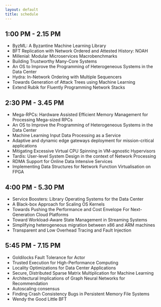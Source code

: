 ```yaml
---
layout: default
title: schedule
---
```


## 1:00 PM - 2.15 PM 

- ByzML: A Byzantine Machine Learning Library
- BFT Replication with Network Ordered and Attested History: NOAH        
- Millenial: Modular Microservices Macrobenchmarks
- Building Trustworthy Many-Core Systems
- An OS to Improve the Programming of Heterogeneous Systems in the Data Center
- Hydra: In-Network Ordering with Multiple Sequencers
- Towards Generation of Attack Trees using Machine Learning
- Extend Rubik for Fluently Programming Network Stacks


## 2:30 PM - 3.45 PM
- Mega-RPCs: Hardware Assisted Efficient Memory Management for Processing Mega-sized RPCs
- An OS to Improve the Programming of Heterogeneous Systems in the Data Center
- Machine Learning Input Data Processing as a Service
- Adaptive and dynamic edge gateways deployment for mission-critical applications
- Mitigating Excessive Virtual CPU Spinning in VM-agnostic Hypervisors
- Tardis: User-level System Design in the context of Network Processing
- RDMA Support for Online Data Intensive Services
- Implementing Data Structures for Network Function Virtualisation on FPGA


## 4:00 PM - 5.30 PM

- Service Boosters: Library Operating Systems for the Data Center        
- A Black-box Approach for Scaling OS Kernels        
- Towards Pushing the Performance and Cost Envelope For Next-Generation Cloud Platforms
- Toward Workload-Aware State Management in Streaming Systems        
- Simplifying heterogeneous migration between x86 and ARM machines
- Transparent and Low Overhead Tracing and Fault Injection
 

## 5:45 PM - 7.15 PM

- Goldilocks Fault Tolerance for Actor
- Trusted Execution for High-Performance Computing
- Locality Optimizations for Data Center Applications
- Secure, Distributed Sparse Matrix Multiplication for Machine Learning
- Architectural Implications of Graph Neural Networks for Recommendation
- Autoscaling consensus
- Finding Crash Consistency Bugs in Persistent Memory File Systems         
- Wendy the Good Little BFT

